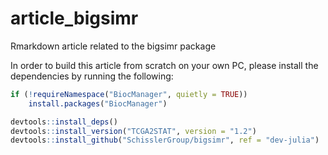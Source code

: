 # article_bigsimr
Rmarkdown article related to the bigsimr package

In order to build this article from scratch on your own PC, please install the dependencies by running the following:

```r
if (!requireNamespace("BiocManager", quietly = TRUE))
    install.packages("BiocManager")

devtools::install_deps()
devtools::install_version("TCGA2STAT", version = "1.2")
devtools::install_github("SchisslerGroup/bigsimr", ref = "dev-julia")
```
